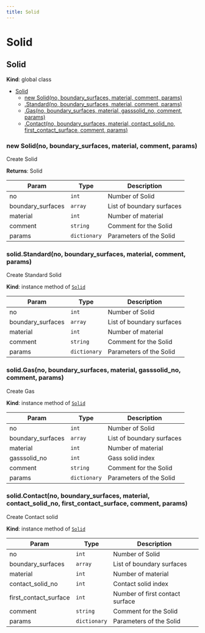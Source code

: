 ```yaml
---
title: Solid
---
```


# Solid

<a name="Solid"></a>

## Solid
**Kind**: global class  

* [Solid](#Solid)
    * [new Solid(no, boundary_surfaces, material, comment, params)](#new_Solid_new)
    * [.Standard(no, boundary_surfaces, material, comment, params)](#Solid+Standard)
    * [.Gas(no, boundary_surfaces, material, gasssolid_no, comment, params)](#Solid+Gas)
    * [.Contact(no, boundary_surfaces, material, contact_solid_no, first_contact_surface, comment, params)](#Solid+Contact)

<a name="new_Solid_new"></a>

### new Solid(no, boundary_surfaces, material, comment, params)
Create Solid

**Returns**: Solid  

| Param | Type | Description |
| --- | --- | --- |
| no | <code>int</code> | Number of Solid |
| boundary_surfaces | <code>array</code> | List of boundary surfaces |
| material | <code>int</code> | Number of material |
| comment | <code>string</code> | Comment for the Solid |
| params | <code>dictionary</code> | Parameters of the Solid |

<a name="Solid+Standard"></a>

### solid.Standard(no, boundary_surfaces, material, comment, params)
Create Standard Solid

**Kind**: instance method of [<code>Solid</code>](#Solid)  

| Param | Type | Description |
| --- | --- | --- |
| no | <code>int</code> | Number of Solid |
| boundary_surfaces | <code>array</code> | List of boundary surfaces |
| material | <code>int</code> | Number of material |
| comment | <code>string</code> | Comment for the Solid |
| params | <code>dictionary</code> | Parameters of the Solid |

<a name="Solid+Gas"></a>

### solid.Gas(no, boundary_surfaces, material, gasssolid_no, comment, params)
Create Gas

**Kind**: instance method of [<code>Solid</code>](#Solid)  

| Param | Type | Description |
| --- | --- | --- |
| no | <code>int</code> | Number of Solid |
| boundary_surfaces | <code>array</code> | List of boundary surfaces |
| material | <code>int</code> | Number of material |
| gasssolid_no | <code>int</code> | Gass solid index |
| comment | <code>string</code> | Comment for the Solid |
| params | <code>dictionary</code> | Parameters of the Solid |

<a name="Solid+Contact"></a>

### solid.Contact(no, boundary_surfaces, material, contact_solid_no, first_contact_surface, comment, params)
Create Contact solid

**Kind**: instance method of [<code>Solid</code>](#Solid)  

| Param | Type | Description |
| --- | --- | --- |
| no | <code>int</code> | Number of Solid |
| boundary_surfaces | <code>array</code> | List of boundary surfaces |
| material | <code>int</code> | Number of material |
| contact_solid_no | <code>int</code> | Contact solid index |
| first_contact_surface | <code>int</code> | Number of first contact surface |
| comment | <code>string</code> | Comment for the Solid |
| params | <code>dictionary</code> | Parameters of the Solid |

